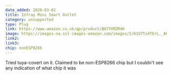 ```yaml
---
date_added: 2020-03-02
title: Infray Mini Smart Outlet
category: unsupported
type: Plug
link: https://www.amazon.co.uk/gp/product/B07YXMZR4H
image: https://images-na.ssl-images-amazon.com/images/I/61U7Tz4TErL._AC_SL1500_.jpg
link2: 
link3: 
chip: nonESP8266  
---
```

Tried tuya-covert on it.  Claimed to be non-ESP8266 chip but I couldn't see any indication of what chip it was